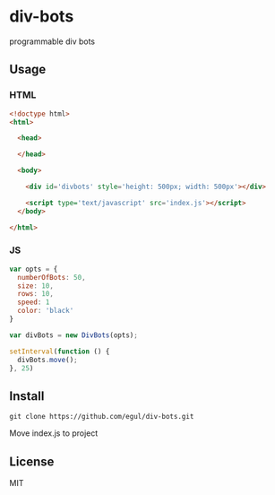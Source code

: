 # div-bots
programmable div bots

## Usage
### HTML
```html
<!doctype html>
<html>

  <head>

  </head>

  <body>

    <div id='divbots' style='height: 500px; width: 500px'></div>

    <script type='text/javascript' src='index.js'></script>
  </body>

</html>
```

### JS
```js
var opts = {
  numberOfBots: 50,
  size: 10,
  rows: 10,
  speed: 1
  color: 'black'
}

var divBots = new DivBots(opts);

setInterval(function () {
  divBots.move();
}, 25)
```

## Install
```
git clone https://github.com/egul/div-bots.git
```
Move index.js to project

## License
MIT
